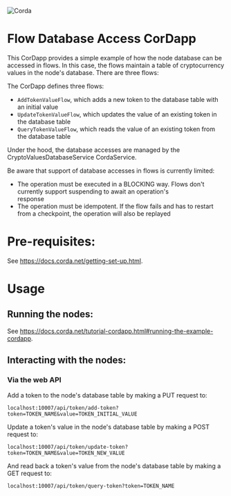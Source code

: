 ![Corda](https://www.corda.net/wp-content/uploads/2016/11/fg005_corda_b.png)

# Flow Database Access CorDapp

This CorDapp provides a simple example of how the node database can be accessed in flows. In this case, the flows 
maintain a table of cryptocurrency values in the node's database. There are three flows:

The CorDapp defines three flows:

* `AddTokenValueFlow`, which adds a new token to the database table with an initial value
* `UpdateTokenValueFlow`, which updates the value of an existing token in the database table
* `QueryTokenValueFlow`, which reads the value of an existing token from the database table

Under the hood, the database accesses are managed by the CryptoValuesDatabaseService CordaService.

Be aware that support of database accesses in flows is currently limited:

* The operation must be executed in a BLOCKING way. Flows don't currently support suspending to await an operation's  
  response
* The operation must be idempotent. If the flow fails and has to restart from a checkpoint, the operation will also be 
  replayed

# Pre-requisites:
  
See https://docs.corda.net/getting-set-up.html.

# Usage

## Running the nodes:

See https://docs.corda.net/tutorial-cordapp.html#running-the-example-cordapp.

## Interacting with the nodes:

### Via the web API

Add a token to the node's database table by making a PUT request to:

    localhost:10007/api/token/add-token?token=TOKEN_NAME&value=TOKEN_INITIAL_VALUE

Update a token's value in the node's database table by making a POST request to:

    localhost:10007/api/token/update-token?token=TOKEN_NAME&value=TOKEN_NEW_VALUE

And read back a token's value from the node's database table by making a GET request to:

    localhost:10007/api/token/query-token?token=TOKEN_NAME